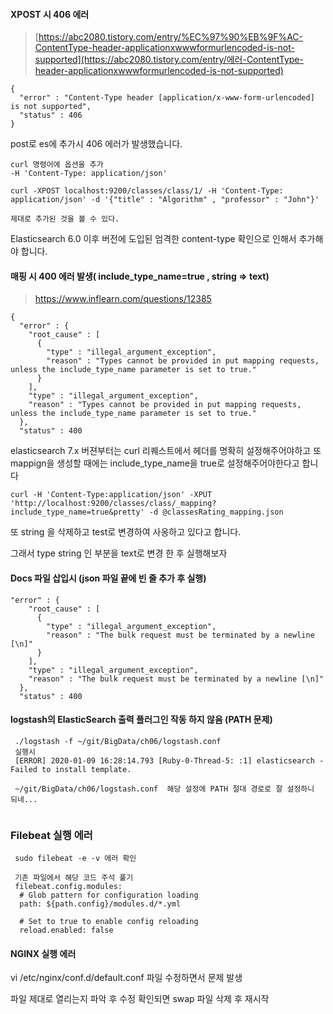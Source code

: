 #### XPOST 시 406 에러 

>  [https://abc2080.tistory.com/entry/%EC%97%90%EB%9F%AC-ContentType-header-applicationxwwwformurlencoded-is-not-supported](https://abc2080.tistory.com/entry/에러-ContentType-header-applicationxwwwformurlencoded-is-not-supported) 

```
{
  "error" : "Content-Type header [application/x-www-form-urlencoded] is not supported",
  "status" : 406
}
```

post로 es에 추가시 406 에러가 발생했습니다. 



```
curl 명령어에 옵션을 추가
-H 'Content-Type: application/json'

curl -XPOST localhost:9200/classes/class/1/ -H 'Content-Type: application/json' -d '{"title" : "Algorithm" , "professor" : "John"}'

제대로 추가된 것을 볼 수 있다.
```

 Elasticsearch 6.0 이후 버전에 도입된 엄격한 content-type 확인으로 인해서 추가해야 합니다.





#### 매핑 시 400 에러 발생( include_type_name=true , string => text)

>  https://www.inflearn.com/questions/12385 

```
{
  "error" : {
    "root_cause" : [
      {
        "type" : "illegal_argument_exception",
        "reason" : "Types cannot be provided in put mapping requests, unless the include_type_name parameter is set to true."
      }
    ],
    "type" : "illegal_argument_exception",
    "reason" : "Types cannot be provided in put mapping requests, unless the include_type_name parameter is set to true."
  },
  "status" : 400
```



 elasticsearch 7.x 버젼부터는 curl 리퀘스트에서 헤더를 명확히 설정해주어야하고 또 mappign을 생성할 때에는 include_type_name을 true로 설정해주어야한다고 합니다 

```
curl -H 'Content-Type:application/json' -XPUT 'http://localhost:9200/classes/class/_mapping?include_type_name=true&pretty' -d @classesRating_mapping.json
```

또 string 을 삭제하고 test로 변경하여 사옹하고 있다고 합니다.

그래서 type string 인 부분을 text로 변경 한 후 실행해보자



#### Docs 파일 삽입시 (json 파일 끝에 빈 줄 추가 후 실행) 

```
"error" : {
    "root_cause" : [
      {
        "type" : "illegal_argument_exception",
        "reason" : "The bulk request must be terminated by a newline [\n]"
      }
    ],
    "type" : "illegal_argument_exception",
    "reason" : "The bulk request must be terminated by a newline [\n]"
  },
  "status" : 400
```



#### logstash의 ElasticSearch 출력 플러그인 작동 하지 않음 (PATH 문제)

```
 ./logstash -f ~/git/BigData/ch06/logstash.conf 
 실행시 
 [ERROR] 2020-01-09 16:28:14.793 [Ruby-0-Thread-5: :1] elasticsearch - Failed to install template.
 
 ~/git/BigData/ch06/logstash.conf  해당 설정에 PATH 절대 경로로 잘 설정하니 되네...
 
```



### Filebeat 실행 에러

```
 sudo filebeat -e -v 에러 확인
 
 기존 파일에서 해당 코드 주석 풀기
 filebeat.config.modules:
  # Glob pattern for configuration loading
  path: ${path.config}/modules.d/*.yml

  # Set to true to enable config reloading
  reload.enabled: false

```



#### NGINX 실행 에러

 vi /etc/nginx/conf.d/default.conf 파일 수정하면서 문제 발생

파일 제대로 열리는지 파악 후 수정 확인되면 swap 파일 삭제 후 재시작





``` gr